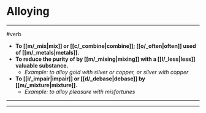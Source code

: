 # Alloying
---
#verb
- **To [[m/_mix|mix]] or [[c/_combine|combine]]; [[o/_often|often]] used of [[m/_metals|metals]].**
- **To reduce the purity of by [[m/_mixing|mixing]] with a [[l/_less|less]] valuable substance.**
	- _Example: to alloy gold with silver or copper, or silver with copper_
- **To [[i/_impair|impair]] or [[d/_debase|debase]] by [[m/_mixture|mixture]].**
	- _Example: to alloy pleasure with misfortunes_
---
---
